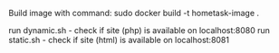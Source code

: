 Build image with command:
sudo docker build -t hometask-image .

run dynamic.sh - check if site (php) is available on localhost:8080
run static.sh - check if site (html) is available on localhost:8081

